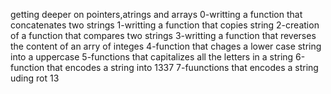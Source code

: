 getting deeper on pointers,atrings and arrays
0-writting a function that concatenates two strings
1-writting a function that copies string
2-creation of a function that compares two strings 
3-writting a function that reverses the content of an arry of integes
4-function that chages a lower case string into a uppercase
5-functions that capitalizes all the letters in a string
6-function that encodes a string into 1337
7-fuunctions that encodes a string uding rot 13
